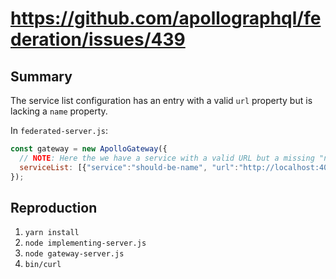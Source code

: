 # https://github.com/apollographql/federation/issues/439

## Summary

The service list configuration has an entry with a valid `url` property but is lacking a `name` property.

In `federated-server.js`:

```js
const gateway = new ApolloGateway({
  // NOTE: Here the we have a service with a valid URL but a missing "name" property.
  serviceList: [{"service":"should-be-name", "url":"http://localhost:4001/graphql"}]
});
```

## Reproduction

1. `yarn install`
2. `node implementing-server.js`
3. `node gateway-server.js`
4. `bin/curl`
